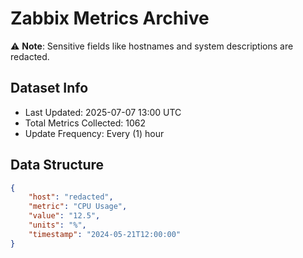 # Zabbix Metrics Archive

⚠️ **Note**: Sensitive fields like hostnames and system descriptions are redacted.

## Dataset Info
- Last Updated: 2025-07-07 13:00 UTC
- Total Metrics Collected: 1062
- Update Frequency: Every (1) hour

## Data Structure
```json
{
    "host": "redacted",
    "metric": "CPU Usage",
    "value": "12.5",
    "units": "%",
    "timestamp": "2024-05-21T12:00:00"
}
```

